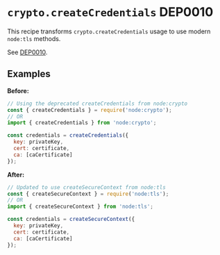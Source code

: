 # `crypto.createCredentials` DEP0010

This recipe transforms `crypto.createCredentials` usage to use modern `node:tls` methods.

See [DEP0010](https://nodejs.org/api/deprecations.html#DEP0010).

## Examples

**Before:**
```js
// Using the deprecated createCredentials from node:crypto
const { createCredentials } = require('node:crypto');
// OR
import { createCredentials } from 'node:crypto';

const credentials = createCredentials({
  key: privateKey,
  cert: certificate,
  ca: [caCertificate]
});
```

**After:**
```js
// Updated to use createSecureContext from node:tls
const { createSecureContext } = require('node:tls');
// OR
import { createSecureContext } from 'node:tls';

const credentials = createSecureContext({
  key: privateKey,
  cert: certificate,
  ca: [caCertificate]
});
```

